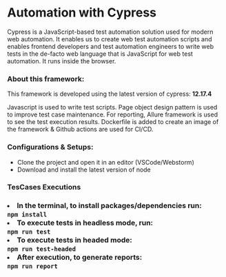 <h1> Automation with Cypress</h1>
<p>
Cypress is a JavaScript-based test automation solution used for modern web automation. It enables us to create web test automation scripts and enables frontend developers and test automation engineers to write web tests in the de-facto web language that is JavaScript for web test automation. It runs inside the browser.
</p>

<h3>About this framework:</h3>
<p>This framework is developed using the latest version of cypress: <B>12.17.4</B>
</p>

Javascript is used to write test scripts. Page object design pattern is used to improve test case maintenance. 
For reporting, Allure framework is used to see the test execution results.
Dockerfile is added to create an image of the framework & Github actions are used for CI/CD.

<h3>Configurations & Setups:</h3>
<ul>
    <li>Clone the project and open it in an editor (VSCode/Webstorm) </li>
    <li>Download and install the latest version of node</li>
</ul>
<h3>TesCases Executions<h3>
 <li>In the terminal, to install packages/dependencies run:<br> 
    <code>npm install</code> 
<li>To execute tests in headless mode, run: <Br>
    <code>npm run test</code>
</li>
 <li>To execute tests in headed mode:<br> 
    <code>npm run test-headed</code> 
</li>
 <li>After execution, to generate reports:<br> 
    <code>npm run report</code>
</li> 
